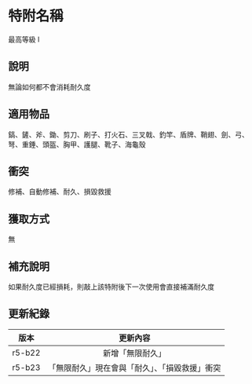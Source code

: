 # 特附名稱

最高等級 I

## 說明

無論如何都不會消耗耐久度

## 適用物品

鎬、鏟、斧、鋤、剪刀、刷子、打火石、三叉戟、釣竿、盾牌、鞘翅、劍、弓、弩、重錘、頭盔、胸甲、護腿、靴子、海龜殼

## 衝突

修補、自動修補、耐久、損毀救援

## 獲取方式

無

## 補充說明

如果耐久度已經損耗，則敲上該特附後下一次使用會直接補滿耐久度

## 更新紀錄

|版本|更新內容|
|:---:|:---:|
|r5-b22|新增「無限耐久」|
|r5-b23|「無限耐久」現在會與「耐久」、「損毀救援」衝突|
